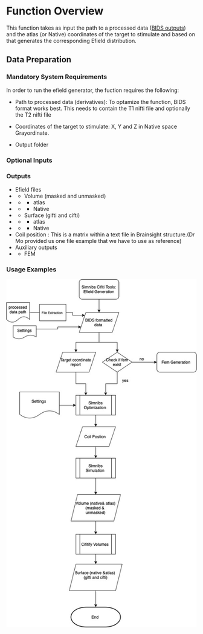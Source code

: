 # Function Overview 

This function takes as input the path to a processed data ([BIDS outputs](https://bids.neuroimaging.io)) and the atlas (or Native) coordinates of the target to stimulate and based on that generates the corresponding Efield distribution. 

## Data Preparation


### Mandatory System Requirements  

In order to run the efield generator, the fuction requires the following:

- Path to processed data (derivatives): To optamize the function, BIDS format works best. This needs to contain the T1 nifti file and optionally the T2 nifti file 

- Coordinates of the target to stimulate: X, Y and Z in Native space
Grayordinate. 

- Output folder



### Optional Inputs 


### Outputs 
- Efield files
- - Volume (masked and unmasked)
- - - atlas
- - - Native
- - Surface (gifti and cifti)
- - - atlas
- - - Native
- Coil position : This is a matrix within a text file in Brainsight structure.(Dr Mo provided us one file example that we have to use as reference)
- Auxiliary outputs
- - FEM



### Usage Examples 


![Simnibs Cifti Tools Efield Generation Flow Diagram](TMS_flow.jpg)

